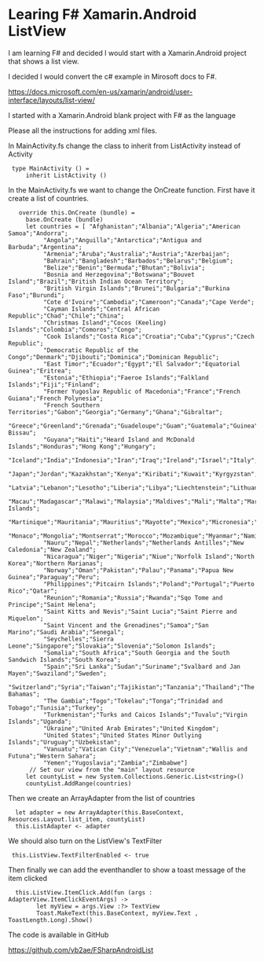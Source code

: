 # Learing F# Xamarin.Android ListView

I am learning F# and decided I would start with a Xamarin.Android project that shows a list view.   

I decided I would convert the c# example in Mirosoft docs to F#.

https://docs.microsoft.com/en-us/xamarin/android/user-interface/layouts/list-view/


I started with a Xamarin.Android blank project with F# as the language

Please all the instructions for adding xml files.

In MainActivity.fs change the class to inherit from ListActivity instead of Activity


     type MainActivity () =
         inherit ListActivity ()
         
         
In the MainActivity.fs we want to change the OnCreate function.  First have it create a list of countries.


       override this.OnCreate (bundle) =
         base.OnCreate (bundle)
         let countries = [ "Afghanistan";"Albania";"Algeria";"American Samoa";"Andorra";
              "Angola";"Anguilla";"Antarctica";"Antigua and Barbuda";"Argentina";
              "Armenia";"Aruba";"Australia";"Austria";"Azerbaijan";
              "Bahrain";"Bangladesh";"Barbados";"Belarus";"Belgium";
              "Belize";"Benin";"Bermuda";"Bhutan";"Bolivia";
              "Bosnia and Herzegovina";"Botswana";"Bouvet Island";"Brazil";"British Indian Ocean Territory";
              "British Virgin Islands";"Brunei";"Bulgaria";"Burkina Faso";"Burundi";
              "Cote d'Ivoire";"Cambodia";"Cameroon";"Canada";"Cape Verde";
              "Cayman Islands";"Central African Republic";"Chad";"Chile";"China";
              "Christmas Island";"Cocos (Keeling) Islands";"Colombia";"Comoros";"Congo";
              "Cook Islands";"Costa Rica";"Croatia";"Cuba";"Cyprus";"Czech Republic";
              "Democratic Republic of the Congo";"Denmark";"Djibouti";"Dominica";"Dominican Republic";
              "East Timor";"Ecuador";"Egypt";"El Salvador";"Equatorial Guinea";"Eritrea";
              "Estonia";"Ethiopia";"Faeroe Islands";"Falkland Islands";"Fiji";"Finland";
              "Former Yugoslav Republic of Macedonia";"France";"French Guiana";"French Polynesia";
              "French Southern Territories";"Gabon";"Georgia";"Germany";"Ghana";"Gibraltar";
              "Greece";"Greenland";"Grenada";"Guadeloupe";"Guam";"Guatemala";"Guinea";"Guinea-Bissau";
              "Guyana";"Haiti";"Heard Island and McDonald Islands";"Honduras";"Hong Kong";"Hungary";
              "Iceland";"India";"Indonesia";"Iran";"Iraq";"Ireland";"Israel";"Italy";"Jamaica";
              "Japan";"Jordan";"Kazakhstan";"Kenya";"Kiribati";"Kuwait";"Kyrgyzstan";"Laos";
              "Latvia";"Lebanon";"Lesotho";"Liberia";"Libya";"Liechtenstein";"Lithuania";"Luxembourg";
              "Macau";"Madagascar";"Malawi";"Malaysia";"Maldives";"Mali";"Malta";"Marshall Islands";
              "Martinique";"Mauritania";"Mauritius";"Mayotte";"Mexico";"Micronesia";"Moldova";
              "Monaco";"Mongolia";"Montserrat";"Morocco";"Mozambique";"Myanmar";"Namibia";
              "Nauru";"Nepal";"Netherlands";"Netherlands Antilles";"New Caledonia";"New Zealand";
              "Nicaragua";"Niger";"Nigeria";"Niue";"Norfolk Island";"North Korea";"Northern Marianas";
              "Norway";"Oman";"Pakistan";"Palau";"Panama";"Papua New Guinea";"Paraguay";"Peru";
              "Philippines";"Pitcairn Islands";"Poland";"Portugal";"Puerto Rico";"Qatar";
              "Reunion";"Romania";"Russia";"Rwanda";"Sqo Tome and Principe";"Saint Helena";
              "Saint Kitts and Nevis";"Saint Lucia";"Saint Pierre and Miquelon";
              "Saint Vincent and the Grenadines";"Samoa";"San Marino";"Saudi Arabia";"Senegal";
              "Seychelles";"Sierra Leone";"Singapore";"Slovakia";"Slovenia";"Solomon Islands";
              "Somalia";"South Africa";"South Georgia and the South Sandwich Islands";"South Korea";
              "Spain";"Sri Lanka";"Sudan";"Suriname";"Svalbard and Jan Mayen";"Swaziland";"Sweden";
              "Switzerland";"Syria";"Taiwan";"Tajikistan";"Tanzania";"Thailand";"The Bahamas";
              "The Gambia";"Togo";"Tokelau";"Tonga";"Trinidad and Tobago";"Tunisia";"Turkey";
              "Turkmenistan";"Turks and Caicos Islands";"Tuvalu";"Virgin Islands";"Uganda";
              "Ukraine";"United Arab Emirates";"United Kingdom";
              "United States";"United States Minor Outlying Islands";"Uruguay";"Uzbekistan";
              "Vanuatu";"Vatican City";"Venezuela";"Vietnam";"Wallis and Futuna";"Western Sahara";
              "Yemen";"Yugoslavia";"Zambia";"Zimbabwe"]
          // Set our view from the "main" layout resource
         let countyList = new System.Collections.Generic.List<string>()
         countyList.AddRange(countries)
  
  
         
 Then we create an ArrayAdapter from the list of countries
 
      let adapter = new ArrayAdapter(this.BaseContext, Resources.Layout.list_item, countyList)
      this.ListAdapter <- adapter
      
 We should also turn on the ListView's TextFilter
 
     this.ListView.TextFilterEnabled <- true
 
 
 Then finally we can add the eventhandler to show a toast message of the item clicked
 
      this.ListView.ItemClick.Add(fun (args : AdapterView.ItemClickEventArgs) ->
            let myView = args.View :?> TextView 
            Toast.MakeText(this.BaseContext, myView.Text , ToastLength.Long).Show()
            
            
The code is available in GitHub

https://github.com/vb2ae/FSharpAndroidList
